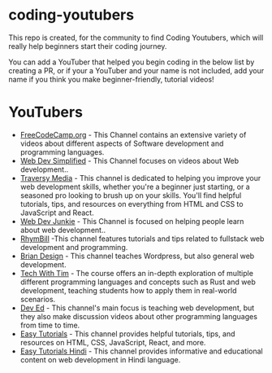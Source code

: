 # coding-youtubers

This repo is created, for the community to find Coding Youtubers, which will really help beginners start their coding journey.

You can add a YouTuber that helped you begin coding in the below list by creating a PR, or if your a YouTuber and your name is not included, add your name if you think you make beginner-friendly, tutorial videos!

# YouTubers
- [FreeCodeCamp.org](https://www.youtube.com/Freecodecamp) - This Channel contains an extensive variety of videos about different aspects of Software development and programming languages.
- [Web Dev Simplified](https://www.youtube.com/WebDevSimplified) - This Channel focuses on videos about Web development..
- [Traversy Media](https://www.youtube.com/TraversyMedia) - This channel is dedicated to helping you improve your web development skills, whether you're a beginner just starting, or a seasoned pro looking to brush up on your skills. You'll find helpful tutorials, tips, and resources on everything from HTML and CSS to JavaScript and React.
- [Web Dev Junkie](https://www.youtube.com/WebDevJunkie) - This Channel is focused on helping people learn about web development..
- [RhymBill](https://www.youtube.com/RhymBil) -This channel features tutorials and tips related to fullstack web development and programming.
- [Brian Design](https://www.youtube.com/channel/UCsKsymTY_4BYR-wytLjex7A) - This channel teaches Wordpress, but also general web development.
- [Tech With Tim](https://youtube.com/techwithtim) - The course offers an in-depth exploration of multiple different programming languages and concepts such as Rust and web development, teaching students how to apply them in real-world scenarios.
- [Dev Ed](https://www.youtube.com/DevEd) - This channel's main focus is teaching web development, but they also make discussion videos about other programming languages from time to time.
- [Easy Tutorials](https://www.youtube.com/EasyTutorialsVideo) - This channel provides helpful tutorials, tips, and resources on HTML, CSS, JavaScript, React, and more.
- [Easy Tutorials Hindi](https://www.youtube.com/EasyTutorialsVideo) - This channel provides informative and educational content on web development in  Hindi language.
